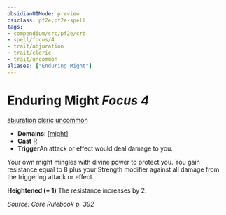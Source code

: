 ```yaml
---
obsidianUIMode: preview
cssclass: pf2e,pf2e-spell
tags:
- compendium/src/pf2e/crb
- spell/focus/4
- trait/abjuration
- trait/cleric
- trait/uncommon
aliases: ["Enduring Might"]
---
```

# Enduring Might *Focus 4*   
[abjuration](../../Rules/traits/abjuration.md)  [cleric](../../Rules/traits/cleric.md)  [uncommon](../../Rules/traits/uncommon.md)  

- **Domains**: [[might](../setting/domains.md#Might)]
- **Cast** [R](../../Rules/core-rulebook/chapter-9-playing-the-game.md#Actions "Reaction") 
- **Trigger**An attack or effect would deal damage to you.

Your own might mingles with divine power to protect you. You gain resistance equal to 8 plus your Strength modifier against all damage from the triggering attack or effect.

**Heightened (+ 1)** The resistance increases by 2.

*Source: Core Rulebook p. 392*